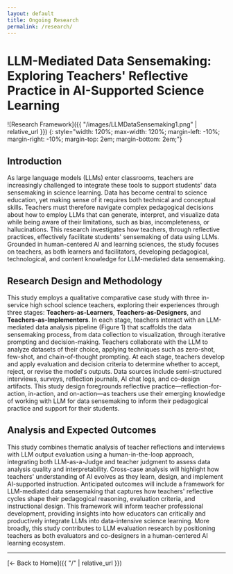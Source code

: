 ```yaml
---
layout: default
title: Ongoing Research
permalink: /research/
---
```


# LLM-Mediated Data Sensemaking: Exploring Teachers' Reflective Practice in AI-Supported Science Learning

![Research Framework]({{ "/images/LLMDataSensemaking1.png" | relative_url }})
{: style="width: 120%; max-width: 120%; margin-left: -10%; margin-right: -10%; margin-top: 2em; margin-bottom: 2em;"}

## Introduction

As large language models (LLMs) enter classrooms, teachers are increasingly challenged to integrate these tools to support students' data sensemaking in science learning. Data has become central to science education, yet making sense of it requires both technical and conceptual skills. Teachers must therefore navigate complex pedagogical decisions about how to employ LLMs that can generate, interpret, and visualize data while being aware of their limitations, such as bias, incompleteness, or hallucinations. This research investigates how teachers, through reflective practices, effectively facilitate students' sensemaking of data using LLMs. Grounded in human-centered AI and learning sciences, the study focuses on teachers, as both learners and facilitators, developing pedagogical, technological, and content knowledge for LLM-mediated data sensemaking.

## Research Design and Methodology

This study employs a qualitative comparative case study with three in-service high school science teachers, exploring their experiences through three stages: **Teachers-as-Learners**, **Teachers-as-Designers**, and **Teachers-as-Implementers**. In each stage, teachers interact with an LLM-mediated data analysis pipeline (Figure 1) that scaffolds the data sensemaking process, from data collection to visualization, through iterative prompting and decision-making. Teachers collaborate with the LLM to analyze datasets of their choice, applying techniques such as zero-shot, few-shot, and chain-of-thought prompting. At each stage, teachers develop and apply evaluation and decision criteria to determine whether to accept, reject, or revise the model's outputs. Data sources include semi-structured interviews, surveys, reflection journals, AI chat logs, and co-design artifacts. This study design foregrounds reflective practice—reflection-for-action, in-action, and on-action—as teachers use their emerging knowledge of working with LLM for data sensemaking to inform their pedagogical practice and support for their students.

## Analysis and Expected Outcomes

This study combines thematic analysis of teacher reflections and interviews with LLM output evaluation using a human-in-the-loop approach, integrating both LLM-as-a-Judge and teacher judgment to assess data analysis quality and interpretability. Cross-case analysis will highlight how teachers' understanding of AI evolves as they learn, design, and implement AI-supported instruction. Anticipated outcomes will include a framework for LLM-mediated data sensemaking that captures how teachers' reflective cycles shape their pedagogical reasoning, evaluation criteria, and instructional design. This framework will inform teacher professional development, providing insights into how educators can critically and productively integrate LLMs into data-intensive science learning. More broadly, this study contributes to LLM evaluation research by positioning teachers as both evaluators and co-designers in a human-centered AI learning ecosystem.

---

[← Back to Home]({{ "/" | relative_url }})
